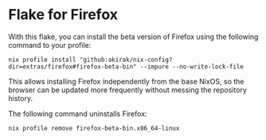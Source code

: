 # Flake for Firefox

With this flake, you can install the beta version of Firefox using the following command to your profile:

```
nix profile install "github:akirak/nix-config?dir=extras/firefox#firefox-beta-bin" --impure --no-write-lock-file
```

This allows installing Firefox independently from the base NixOS, so the browser can be updated more frequently without messing the repository history.

The following command uninstalls Firefox:

```sh
nix profile remove firefox-beta-bin.x86_64-linux
```
